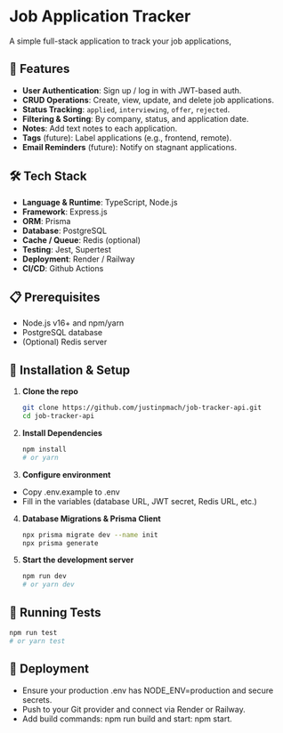 # Job Application Tracker

A simple full-stack application to track your job applications,

## 🚀 Features

- **User Authentication**: Sign up / log in with JWT-based auth.
- **CRUD Operations**: Create, view, update, and delete job applications.
- **Status Tracking**: `applied`, `interviewing`, `offer`, `rejected`.
- **Filtering & Sorting**: By company, status, and application date.
- **Notes**: Add text notes to each application.
- **Tags** (future): Label applications (e.g., frontend, remote).
- **Email Reminders** (future): Notify on stagnant applications.

## 🛠️ Tech Stack
- **Language & Runtime**: TypeScript, Node.js
- **Framework**: Express.js
- **ORM**: Prisma
- **Database**: PostgreSQL
- **Cache / Queue**: Redis (optional)
- **Testing**: Jest, Supertest
- **Deployment**: Render / Railway
- **CI/CD**: Github Actions

## 📋 Prerequisites
- Node.js v16+ and npm/yarn
- PostgreSQL database
- (Optional) Redis server

## 🔧 Installation & Setup

1. **Clone the repo**
   ```bash
   git clone https://github.com/justinpmach/job-tracker-api.git
   cd job-tracker-api
   ```

2. **Install Dependencies**
   ```bash
   npm install
   # or yarn
   ```
3. **Configure environment**
  - Copy .env.example to .env
  - Fill in the variables (database URL, JWT secret, Redis URL, etc.)
4. **Database Migrations & Prisma Client**
   ```bash
   npx prisma migrate dev --name init
   npx prisma generate
   ```
5. **Start the development server**
   ```bash
   npm run dev
   # or yarn dev
   ```

## 🧪 Running Tests
   ```bash
   npm run test
   # or yarn test
   ```

## 🚢 Deployment
- Ensure your production .env has NODE_ENV=production and secure secrets.
- Push to your Git provider and connect via Render or Railway.
- Add build commands: npm run build and start: npm start.